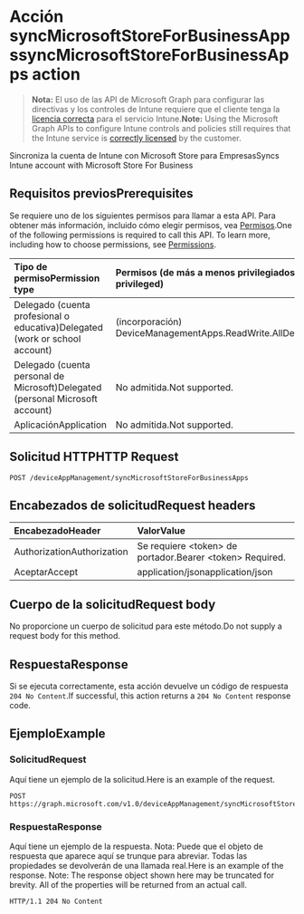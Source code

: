 # <a name="syncmicrosoftstoreforbusinessapps-action"></a><span data-ttu-id="3400c-101">Acción syncMicrosoftStoreForBusinessApps</span><span class="sxs-lookup"><span data-stu-id="3400c-101">syncMicrosoftStoreForBusinessApps action</span></span>

> <span data-ttu-id="3400c-102">**Nota:** El uso de las API de Microsoft Graph para configurar las directivas y los controles de Intune requiere que el cliente tenga la [licencia correcta](https://go.microsoft.com/fwlink/?linkid=839381) para el servicio Intune.</span><span class="sxs-lookup"><span data-stu-id="3400c-102">**Note:** Using the Microsoft Graph APIs to configure Intune controls and policies still requires that the Intune service is [correctly licensed](https://go.microsoft.com/fwlink/?linkid=839381) by the customer.</span></span>

<span data-ttu-id="3400c-103">Sincroniza la cuenta de Intune con Microsoft Store para Empresas</span><span class="sxs-lookup"><span data-stu-id="3400c-103">Syncs Intune account with Microsoft Store For Business</span></span>
## <a name="prerequisites"></a><span data-ttu-id="3400c-104">Requisitos previos</span><span class="sxs-lookup"><span data-stu-id="3400c-104">Prerequisites</span></span>
<span data-ttu-id="3400c-p101">Se requiere uno de los siguientes permisos para llamar a esta API. Para obtener más información, incluido cómo elegir permisos, vea [Permisos](../../../concepts/permissions_reference.md).</span><span class="sxs-lookup"><span data-stu-id="3400c-p101">One of the following permissions is required to call this API. To learn more, including how to choose permissions, see [Permissions](../../../concepts/permissions_reference.md).</span></span>

|<span data-ttu-id="3400c-107">Tipo de permiso</span><span class="sxs-lookup"><span data-stu-id="3400c-107">Permission type</span></span>|<span data-ttu-id="3400c-108">Permisos (de más a menos privilegiados)</span><span class="sxs-lookup"><span data-stu-id="3400c-108">Permissions (from most to least privileged)</span></span>|
|:---|:---|
|<span data-ttu-id="3400c-109">Delegado (cuenta profesional o educativa)</span><span class="sxs-lookup"><span data-stu-id="3400c-109">Delegated (work or school account)</span></span>| <span data-ttu-id="3400c-110">(incorporación) DeviceManagementApps.ReadWrite.All</span><span class="sxs-lookup"><span data-stu-id="3400c-110">DeviceManagementApps.ReadWrite.All</span></span>|
|<span data-ttu-id="3400c-111">Delegado (cuenta personal de Microsoft)</span><span class="sxs-lookup"><span data-stu-id="3400c-111">Delegated (personal Microsoft account)</span></span>|<span data-ttu-id="3400c-112">No admitida.</span><span class="sxs-lookup"><span data-stu-id="3400c-112">Not supported.</span></span>|
|<span data-ttu-id="3400c-113">Aplicación</span><span class="sxs-lookup"><span data-stu-id="3400c-113">Application</span></span>|<span data-ttu-id="3400c-114">No admitida.</span><span class="sxs-lookup"><span data-stu-id="3400c-114">Not supported.</span></span>|

## <a name="http-request"></a><span data-ttu-id="3400c-115">Solicitud HTTP</span><span class="sxs-lookup"><span data-stu-id="3400c-115">HTTP Request</span></span>
<!-- {
  "blockType": "ignored"
}
-->
``` http
POST /deviceAppManagement/syncMicrosoftStoreForBusinessApps
```

## <a name="request-headers"></a><span data-ttu-id="3400c-116">Encabezados de solicitud</span><span class="sxs-lookup"><span data-stu-id="3400c-116">Request headers</span></span>
|<span data-ttu-id="3400c-117">Encabezado</span><span class="sxs-lookup"><span data-stu-id="3400c-117">Header</span></span>|<span data-ttu-id="3400c-118">Valor</span><span class="sxs-lookup"><span data-stu-id="3400c-118">Value</span></span>|
|:---|:---|
|<span data-ttu-id="3400c-119">Authorization</span><span class="sxs-lookup"><span data-stu-id="3400c-119">Authorization</span></span>|<span data-ttu-id="3400c-120">Se requiere &lt;token&gt; de portador.</span><span class="sxs-lookup"><span data-stu-id="3400c-120">Bearer &lt;token&gt; Required.</span></span>|
|<span data-ttu-id="3400c-121">Aceptar</span><span class="sxs-lookup"><span data-stu-id="3400c-121">Accept</span></span>|<span data-ttu-id="3400c-122">application/json</span><span class="sxs-lookup"><span data-stu-id="3400c-122">application/json</span></span>|

## <a name="request-body"></a><span data-ttu-id="3400c-123">Cuerpo de la solicitud</span><span class="sxs-lookup"><span data-stu-id="3400c-123">Request body</span></span>
<span data-ttu-id="3400c-124">No proporcione un cuerpo de solicitud para este método.</span><span class="sxs-lookup"><span data-stu-id="3400c-124">Do not supply a request body for this method.</span></span>

## <a name="response"></a><span data-ttu-id="3400c-125">Respuesta</span><span class="sxs-lookup"><span data-stu-id="3400c-125">Response</span></span>
<span data-ttu-id="3400c-126">Si se ejecuta correctamente, esta acción devuelve un código de respuesta `204 No Content`.</span><span class="sxs-lookup"><span data-stu-id="3400c-126">If successful, this action returns a `204 No Content` response code.</span></span>

## <a name="example"></a><span data-ttu-id="3400c-127">Ejemplo</span><span class="sxs-lookup"><span data-stu-id="3400c-127">Example</span></span>
### <a name="request"></a><span data-ttu-id="3400c-128">Solicitud</span><span class="sxs-lookup"><span data-stu-id="3400c-128">Request</span></span>
<span data-ttu-id="3400c-129">Aquí tiene un ejemplo de la solicitud.</span><span class="sxs-lookup"><span data-stu-id="3400c-129">Here is an example of the request.</span></span>
``` http
POST https://graph.microsoft.com/v1.0/deviceAppManagement/syncMicrosoftStoreForBusinessApps
```

### <a name="response"></a><span data-ttu-id="3400c-130">Respuesta</span><span class="sxs-lookup"><span data-stu-id="3400c-130">Response</span></span>
<span data-ttu-id="3400c-p102">Aquí tiene un ejemplo de la respuesta. Nota: Puede que el objeto de respuesta que aparece aquí se trunque para abreviar. Todas las propiedades se devolverán de una llamada real.</span><span class="sxs-lookup"><span data-stu-id="3400c-p102">Here is an example of the response. Note: The response object shown here may be truncated for brevity. All of the properties will be returned from an actual call.</span></span>
``` http
HTTP/1.1 204 No Content
```



